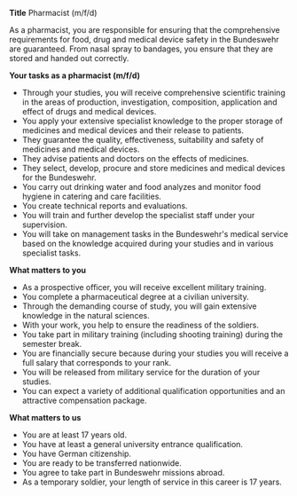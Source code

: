 **Title**
Pharmacist (m/f/d)

As a pharmacist, you are responsible for ensuring that the comprehensive requirements for food, drug and medical device safety in the Bundeswehr are guaranteed. From nasal spray to bandages, you ensure that they are stored and handed out correctly.

**Your tasks as a pharmacist (m/f/d)**

-	Through your studies, you will receive comprehensive scientific training in the areas of production, investigation, composition, application and effect of drugs and medical devices.
-	You apply your extensive specialist knowledge to the proper storage of medicines and medical devices and their release to patients.
-	They guarantee the quality, effectiveness, suitability and safety of medicines and medical devices.
-	They advise patients and doctors on the effects of medicines.
-	They select, develop, procure and store medicines and medical devices for the Bundeswehr.
-	You carry out drinking water and food analyzes and monitor food hygiene in catering and care facilities.
-	You create technical reports and evaluations.
-	You will train and further develop the specialist staff under your supervision.
-	You will take on management tasks in the Bundeswehr's medical service based on the knowledge acquired during your studies and in various specialist tasks.

**What matters to you**

-	As a prospective officer, you will receive excellent military training.
-	You complete a pharmaceutical degree at a civilian university.
-	Through the demanding course of study, you will gain extensive knowledge in the natural sciences.
-	With your work, you help to ensure the readiness of the soldiers.
-	You take part in military training (including shooting training) during the semester break.
-	You are financially secure because during your studies you will receive a full salary that corresponds to your rank.
-	You will be released from military service for the duration of your studies.
-	You can expect a variety of additional qualification opportunities and an attractive compensation package.

**What matters to us**

-	You are at least 17 years old.
-	You have at least a general university entrance qualification.
-	You have German citizenship.
-	You are ready to be transferred nationwide.
-	You agree to take part in Bundeswehr missions abroad.
-	As a temporary soldier, your length of service in this career is 17 years.

